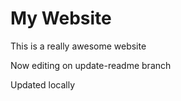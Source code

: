 # My Website

This is a really awesome website

Now editing on update-readme branch 

Updated locally